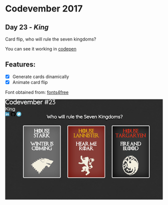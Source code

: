 # Codevember 2017

## Day 23 - *King*

Card flip, who will rule the seven kingdoms?

You can see it working in [codepen](https://codepen.io/RominaMartin/full/BmVjNX/)

## Features:
- [x] Generate cards dinamically
- [x] Animate card flip

Font obtained from: [fonts4free](http://www.fonts4free.net/game-of-thrones-font.html)


![](king.gif)